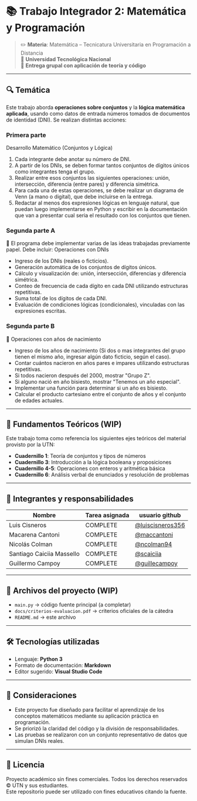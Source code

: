 # 📚 Trabajo Integrador 2: Matemática y Programación

> ✏️ **Materia**: Matemática – Tecnicatura Universitaria en Programación a Distancia  
> 🏫 **Universidad Tecnológica Nacional**  
> 📂 **Entrega grupal con aplicación de teoría y código**

---

## 🔍 Temática

Este trabajo aborda **operaciones sobre conjuntos** y la **lógica matemática aplicada**, usando como datos de entrada números tomados de documentos de identidad (DNI). Se realizan distintas acciones:

### Primera parte
Desarrollo Matemático (Conjuntos y Lógica)
1. Cada integrante debe anotar su número de DNI.
2. A partir de los DNIs, se deben formar tantos conjuntos de dígitos únicos como integrantes tenga el grupo.
3. Realizar entre esos conjuntos las siguientes operaciones: unión, intersección, diferencia (entre pares) y diferencia simétrica.
4. Para cada una de estas operaciones, se debe realizar un diagrama de Venn (a mano o digital), que debe incluirse en la entrega.
5. Redactar al menos dos expresiones lógicas en lenguaje natural, que puedan luego implementarse en Python y escribir en la documentación que van a presentar cual seria el resultado con los conjuntos que tienen.

### Segunda parte A
📂 El programa debe implementar varias de las ideas trabajadas previamente papel. Debe incluir:
Operaciones con DNIs

- Ingreso de los DNIs (reales o ficticios).
- Generación automática de los conjuntos de dígitos únicos.
- Cálculo y visualización de: unión, intersección, diferencias y diferencia simétrica.
- Conteo de frecuencia de cada dígito en cada DNI utilizando estructuras repetitivas.
- Suma total de los dígitos de cada DNI.
- Evaluación de condiciones lógicas (condicionales), vinculadas con las expresiones escritas.

### Segunda parte B
📅 Operaciones con años de nacimiento

- Ingreso de los años de nacimiento (Si dos o mas integrantes del grupo tienen el mismo año, ingresar algún dato ficticio, según el caso).
- Contar cuántos nacieron en años pares e impares utilizando estructuras repetitivas.
- Si todos nacieron después del 2000, mostrar "Grupo Z".
- Si alguno nació en año bisiesto, mostrar "Tenemos un año especial".
- Implementar una función para determinar si un año es bisiesto.
- Calcular el producto cartesiano entre el conjunto de años y el conjunto de edades actuales.

---

## 🧠 Fundamentos Teóricos (WIP)

Este trabajo toma como referencia los siguientes ejes teóricos del material provisto por la UTN:

- **Cuadernillo 1**: Teoría de conjuntos y tipos de números  
- **Cuadernillo 3**: Introducción a la lógica booleana y proposiciones  
- **Cuadernillo 4-5**: Operaciones con enteros y aritmética básica  
- **Cuadernillo 6**: Análisis verbal de enunciados y resolución de problemas

---

## 👥 Integrantes y responsabilidades

| Nombre              | Tarea asignada                         | usuario github |
|---------------------|----------------------------------------|----------------------|
| Luis Cisneros       | COMPLETE                               | [@luiscisneros356](https://github.com/luiscisneros356) |
| Macarena Cantoni    | COMPLETE                               | [@maccantoni](https://github.com/maccantoni) |
| Nicolás Colman      | COMPLETE                               | [@ncolman94](https://github.com/ncolman94) |
| Santiago Caiciia Massello     | COMPLETE                               | [@scaiciia](https://github.com/scaiciia) |
| Guillermo Campoy    | COMPLETE                               | [@guillecampoy](https://github.com/guillecampoy) |

---

## 📁 Archivos del proyecto (WIP)

- `main.py` → código fuente principal (a completar)
- `docs/criterios-evaluacion.pdf` → criterios oficiales de la cátedra
- `README.md` → este archivo

---

## 🛠️ Tecnologías utilizadas

- Lenguaje: **Python 3**
- Formato de documentación: **Markdown**
- Editor sugerido: **Visual Studio Code**

---

## 📌 Consideraciones

- Este proyecto fue diseñado para facilitar el aprendizaje de los conceptos matemáticos mediante su aplicación práctica en programación.
- Se priorizó la claridad del código y la división de responsabilidades.
- Las pruebas se realizaron con un conjunto representativo de datos que simulan DNIs reales.

---

## 🧾 Licencia

Proyecto académico sin fines comerciales. Todos los derechos reservados © UTN y sus estudiantes.  
Este repositorio puede ser utilizado con fines educativos citando la fuente.
